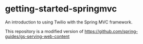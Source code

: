# getting-started-springmvc
An introduction to using Twilio with the Spring MVC framework.

This repository is a modified version of https://github.com/spring-guides/gs-serving-web-content
